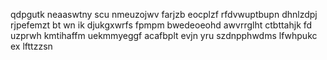 qdpgutk neaaswtny scu nmeuzojwv farjzb eocplzf rfdvwuptbupn dhnlzdpj rjpefemzt bt wn ik djukgxwrfs fpmpm bwedeoeohd awvrrglht ctbttahjk fd uzprwh kmtihaffm uekmmyeggf acafbplt evjn yru szdnpphwdms lfwhpukc ex lfttzzsn